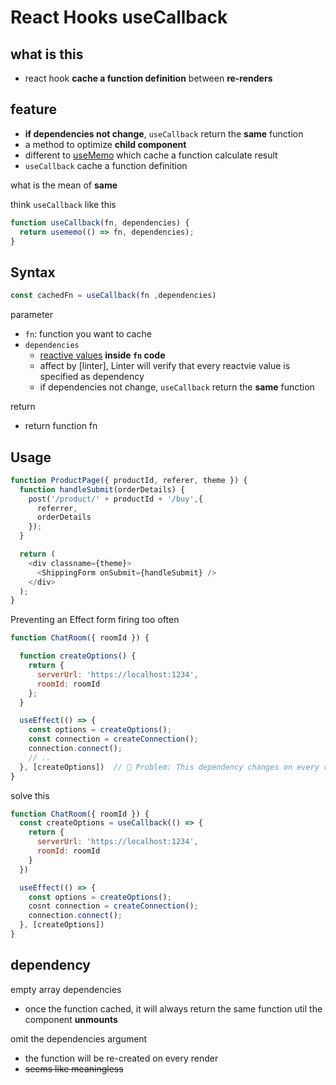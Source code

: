 # React Hooks useCallback

## what is this

- react hook **cache a function definition** between **re-renders**

## feature

- **if dependencies not change**, `useCallback` return the **same** function
- a method to optimize **child component**
- different to [useMemo](react-hooks-usememo.md) which cache a function calculate result
- `useCallback` cache a function definition

what is the mean of **same**

think `useCallback` like this

```js
function useCallback(fn, dependencies) {
  return usememo(() => fn, dependencies);
}
```

## Syntax

```js
const cachedFn = useCallback(fn ,dependencies)
```

parameter

- `fn`: function you want to cache
- `dependencies`
  - [reactive values](react-glossary.md#reactive-value) **inside `fn` code**
  - affect by [linter], Linter will verify that every reactvie value is specified as dependency
  - if dependencies not change, `useCallback` return the **same** function


return

- return function fn

## Usage

```js
function ProductPage({ productId, referer, theme }) {
  function handleSubmit(orderDetails) {
    post('/product/' + productId + '/buy',{
      referrer,
      orderDetails
    });
  }

  return (
    <div classname={theme}>
      <ShippingForm onSubmit={handleSubmit} />
    </div>
  );
}
```

Preventing an Effect form firing too often

```js
function ChatRoom({ roomId }) {

  function createOptions() {
    return {
      serverUrl: 'https://localhost:1234',
      roomId: roomId
    };
  }

  useEffect(() => {
    const options = createOptions();
    const connection = createConnection();
    connection.connect();
    // ..
  }, [createOptions])  // 🔴 Problem: This dependency changes on every render
}
```

solve this

```js
function ChatRoom({ roomId }) {
  const createOptions = useCallback(() => {
    return {
      serverUrl: 'https://localhost:1234',
      roomId: roomId
    }
  })

  useEffect(() => {
    const options = createOptions();
    cosnt connection = createConnection();
    connection.connect();
  }, [createOptions])
}
```

## dependency

empty array dependencies

- once the function cached, it will always return the same function util the component **unmounts**

omit the dependencies argument

- the function will be re-created on every render
- ~~seems like meaningless~~

